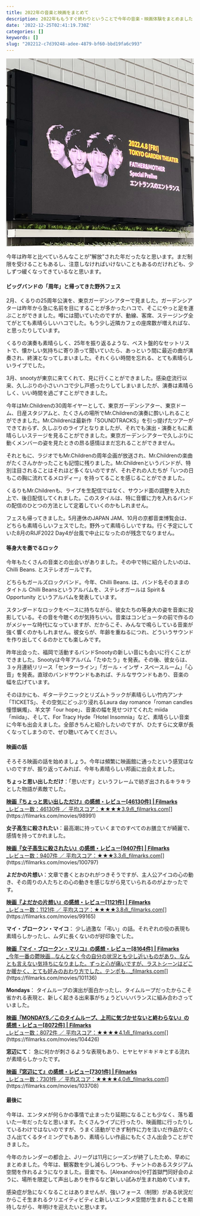```yaml
---
title: 2022年の音楽と映画をまとめて
description: 2022年ももうすぐ終わりということで今年の音楽・映画体験をまとめました
date: '2022-12-25T02:41:19.730Z'
categories: []
keywords: []
slug: "202212-c7d39248-adee-4879-bf60-bbd19fa6c993"
---
```

![](1__BePejLS8h4zcq0KyR10VUg.jpeg)

今年は昨年と比べていろんなことが”解放”された年だったなと思います。まだ制限を受けることもあるし、注意しなければいけないこともあるのだけれども、少しずつ緩くなってきているなと思います。

#### ビッグバンドの「周年」と帰ってきた野外フェス

2月、くるりの25周年公演を、東京ガーデンシアターで見ました。ガーデンシアターは昨年から急に名前を目にすることが多かったハコで、そこにやっと足を運ぶことができました。噂には聞いていたのですが、動線、客席、ステージング全てがとても素晴らしいハコでした。もう少し近隣カフェの座席数が増えればな、と思ったりしています。

くるりの演奏も素晴らしく、25年を振り返るような、ベスト盤的なセットリストで、懐かしい気持ちに寄り添って聞いていたら、あっという間に最近の曲が演奏され、終演となってしまいました。それくらい時間を忘れる、とても素晴らしいライブでした。

3月、snootyが東京に来てくれて、見に行くことができました。感染症流行以来、久しぶりの小さいハコで少し戸惑ったりしてしまいましたが、演奏は素晴らしく、いい時間を過ごすことができました。

今年はMr.Childrenの30周年イヤーとして、東京ガーデンシアター、東京ドーム、日産スタジアムと、たくさんの場所でMr.Childrenの演奏に酔いしれることができました。Mr.Childrenは最新作「SOUNDTRACKS」を引っ提げたツアーができておらず、久しぶりのライブとなりましたが、それでも演出・演奏ともに素晴らしいステージを見ることができました。東京ガーデンシアターで久しぶりに動くメンバーの姿を見たときの昂る感情はまだ忘れることができません。

それともに、ラジオでもMr.Childrenの周年企画が放送され、Mr.Childrenの楽曲がたくさんかかったことも記憶に残りました。Mr.Childrenというバンドが、特別注目されることはそれほど多くないのですが、それぞれの人たちが「いつの日もこの胸に流れてるメロディー」を持ってることを感じることができました。

くるりもMr.Childrenも、ライブを生配信ではなく、サウンド面の調整を入れた上で、後日配信してくれました。このスタイルは、特に音響に力を入れるバンドの配信のひとつの方法として定着していくのかもしれません。

フェスも帰ってきました。5月連休のJAPAN JAM、10月の京都音楽博覧会は、どちらも素晴らしいフェスでした。野外って素晴らしいですね。行く予定にしていた8月のRIJF2022 Day4が台風で中止になったのが残念でなりません。

#### 等身大を奏でるロック

今年もたくさんの音楽との出会いがありました。その中で特に紹介したいのは、Chilli Beans. とステレオガールです。

どちらもガールズロックバンド。今年、Chilli Beans. は、バンド名そのままのタイトル Chilli Beansというアルバムを、ステレオガールは Spirit & Opportunity というアルバムを発表しています。

スタンダードなロックをベースに持ちながら、彼女たちの等身大の姿を音楽に投影している。その音を今聴くのが気持ちいい。音楽はコンピュータの前で作るのがメジャーな時代になっていますが、だからこそ、みんなで鳴らしている音楽が強く響くのかもしれません。彼女らが、年齢を重ねるにつれ、どういうサウンドを作り出してくるのかとても楽しみです。

昨年出会った、福岡で活動するバンドSnootyの新しい音にも会いに行くことができました。Snootyは今年アルバム「たゆたう」を発表。その後、彼女らは、３ヶ月連続リリース「センターライン」「ガール・インザ・スペースルーム」「心音」を発表。直球のバンドサウンドもあれば、チルなサウンドもあり、音楽の幅を広げています。

そのほかにも、ギターテクニックとリズムトラックが素晴らしい竹内アンナ「TICKETS」、その空気にどっぷり浸れるLaura day romance「roman candles 憧憬蝋燭」、羊文学「our hope」、音楽の幅を見せつけてくれた miida「miida」、そして、For Tracy Hyde「Hotel Insomnia」など、素晴らしい音楽に今年も出会えました。全部きちんと紹介したいのですが、ひたすらに文章が長くなってしまうので、ぜひ聴いてみてください。

#### 映画の話

そろそろ映画の話を始めましょう。今年は頻繁に映画館に通ったという感覚はないのですが、振り返ってみれば、今年も素晴らしい邦画に出会えました。

**ちょっと思い出しただけ**：「思いだす」というフレームで紡ぎ出されるキラキラとした物語が素敵でした。

[**映画『ちょっと思い出しただけ』の感想・レビュー\[46130件\] | Filmarks**  
_レビュー数：46130件 ／ 平均スコア：★★★★3.9点_filmarks.com](https://filmarks.com/movies/98991 "https://filmarks.com/movies/98991")[](https://filmarks.com/movies/98991)

**女子高生に殺されたい**：最高潮に持っていくまでのすべてのお膳立てが綺麗で、感情を持ってかれました。

[**映画『女子高生に殺されたい』の感想・レビュー\[9407件\] | Filmarks**  
_レビュー数：9407件 ／ 平均スコア：★★★3.3点_filmarks.com](https://filmarks.com/movies/100797 "https://filmarks.com/movies/100797")[](https://filmarks.com/movies/100797)

**よだかの片想い**：文章で書くとおひれがつきそうですが、主人公アイコの心の動き、その周りの人たちとの心の動きを感じながら見ていられるのがよかったです。

[**映画『よだかの片想い』の感想・レビュー\[1121件\] | Filmarks**  
_レビュー数：1121件 ／ 平均スコア：★★★★3.8点_filmarks.com](https://filmarks.com/movies/99165 "https://filmarks.com/movies/99165")[](https://filmarks.com/movies/99165)

**マイ・ブロークン・マイコ**： 少し過激な「弔い」の話。それぞれの役の表現も素晴らしかったし、ムダに長くないのが好印象でした。

[**映画『マイ・ブロークン・マリコ』の感想・レビュー\[8164件\] | Filmarks**  
_今年一番の鬱映画...なんとなく今の自分の状況とも少し近いものがあり、なんとも言えない気持ちになりました。ずっと心が痛いですが、ラストシーンはどこか暖かく、とても好みのおわり方でした。テンポも…_filmarks.com](https://filmarks.com/movies/101136 "https://filmarks.com/movies/101136")[](https://filmarks.com/movies/101136)

**Mondays**： タイムループの演出が面白かったし、タイムループだったからこそ省かれる表現と、新しく起きる出来事がちょうどいいバランスに組み合わさっていました。

[**映画『MONDAYS／このタイムループ、上司に気づかせないと終わらない』の感想・レビュー\[8072件\] | Filmarks**  
_レビュー数：8072件 ／ 平均スコア：★★★★4.1点_filmarks.com](https://filmarks.com/movies/104426 "https://filmarks.com/movies/104426")[](https://filmarks.com/movies/104426)

**窓辺にて**： 急に何かが刺さるような表現もあり、ヒヤヒヤドキドキとする流れが素晴らしかったです。

[**映画『窓辺にて』の感想・レビュー\[7301件\] | Filmarks**  
_レビュー数：7301件 ／ 平均スコア：★★★★4.0点_filmarks.com](https://filmarks.com/movies/103708 "https://filmarks.com/movies/103708")[](https://filmarks.com/movies/103708)

#### 最後に

今年は、エンタメが何らかの事情で止まったり延期になることも少なく、落ち着いた一年だったなと思います。たくさんライブに行ったり、映画館に行ったりしているわけではないのですが、うまく活動ができず制作に力を注いだ作品がたくさん出てくるタイミングでもあり、素晴らしい作品にもたくさん出会うことができました。

今年のカレンダーの都合上、Jリーグは11月にシーズンが終了したため、早めにまとめました。今年は、観客数を少し減らしつつも、チャントのあるスタジアム空間を作れるようになりました。音楽でも、\[Alexandros\]や打首獄門同好会のように、場所を限定して声出しありを作るなど新しい試みが生まれ始めています。

感染症が急になくなることはありませんが、強いフォース（制限）がある状況だからこそ生まれるクリエイティビティと新しいエンタメ空間が生まれることを期待しながら、年明けを迎えたいと思います。